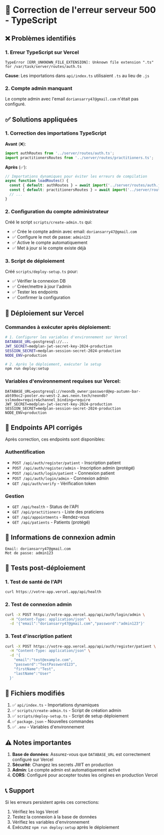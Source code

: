 # 🔧 Correction de l'erreur serveur 500 - TypeScript

## ❌ Problèmes identifiés

### 1. Erreur TypeScript sur Vercel
```
TypeError [ERR_UNKNOWN_FILE_EXTENSION]: Unknown file extension ".ts" for /var/task/server/routes/auth.ts
```

**Cause**: Les importations dans `api/index.ts` utilisaient `.ts` au lieu de `.js`

### 2. Compte admin manquant
Le compte admin avec l'email `doriansarry47@gmail.com` n'était pas configuré.

## ✅ Solutions appliquées

### 1. Correction des importations TypeScript

**Avant** (❌):
```typescript
import authRoutes from '../server/routes/auth.ts';
import practitionersRoutes from '../server/routes/practitioners.ts';
```

**Après** (✅):
```typescript
// Importations dynamiques pour éviter les erreurs de compilation
async function loadRoutes() {
  const { default: authRoutes } = await import('../server/routes/auth.js');
  const { default: practitionersRoutes } = await import('../server/routes/practitioners.js');
  // ...
}
```

### 2. Configuration du compte administrateur

Créé le script `scripts/create-admin.ts` qui:
- ✅ Crée le compte admin avec email: `doriansarry47@gmail.com`
- ✅ Configure le mot de passe: `admin123`
- ✅ Active le compte automatiquement
- ✅ Met à jour si le compte existe déjà

### 3. Script de déploiement

Créé `scripts/deploy-setup.ts` pour:
- ✅ Vérifier la connexion DB
- ✅ Créer/mettre à jour l'admin
- ✅ Tester les endpoints
- ✅ Confirmer la configuration

## 🚀 Déploiement sur Vercel

### Commandes à exécuter après déploiement:

```bash
# 1. Configurer les variables d'environnement sur Vercel
DATABASE_URL=postgresql://...
JWT_SECRET=medplan-jwt-secret-key-2024-production
SESSION_SECRET=medplan-session-secret-2024-production
NODE_ENV=production

# 2. Après le déploiement, exécuter le setup
npm run deploy:setup
```

### Variables d'environnement requises sur Vercel:

```env
DATABASE_URL=postgresql://neondb_owner:password@ep-autumn-bar-abt09oc2-pooler.eu-west-2.aws.neon.tech/neondb?sslmode=require&channel_binding=require
JWT_SECRET=medplan-jwt-secret-key-2024-production
SESSION_SECRET=medplan-session-secret-2024-production
NODE_ENV=production
```

## 📡 Endpoints API corrigés

Après correction, ces endpoints sont disponibles:

### Authentification
- `POST /api/auth/register/patient` - Inscription patient
- `POST /api/auth/register/admin` - Inscription admin (protégé)
- `POST /api/auth/login/patient` - Connexion patient
- `POST /api/auth/login/admin` - Connexion admin
- `GET /api/auth/verify` - Vérification token

### Gestion
- `GET /api/health` - Status de l'API
- `GET /api/practitioners` - Liste des praticiens
- `GET /api/appointments` - Rendez-vous
- `GET /api/patients` - Patients (protégé)

## 🔑 Informations de connexion admin

```
Email: doriansarry47@gmail.com
Mot de passe: admin123
```

## 🧪 Tests post-déploiement

### 1. Test de santé de l'API
```bash
curl https://votre-app.vercel.app/api/health
```

### 2. Test de connexion admin
```bash
curl -X POST https://votre-app.vercel.app/api/auth/login/admin \
  -H "Content-Type: application/json" \
  -d '{"email":"doriansarry47@gmail.com","password":"admin123"}'
```

### 3. Test d'inscription patient
```bash
curl -X POST https://votre-app.vercel.app/api/auth/register/patient \
  -H "Content-Type: application/json" \
  -d '{
    "email":"test@example.com",
    "password":"TestPassword123",
    "firstName":"Test",
    "lastName":"User"
  }'
```

## 🔧 Fichiers modifiés

1. ✅ `api/index.ts` - Importations dynamiques
2. ✅ `scripts/create-admin.ts` - Script de création admin
3. ✅ `scripts/deploy-setup.ts` - Script de setup déploiement  
4. ✅ `package.json` - Nouvelles commandes
5. ✅ `.env` - Variables d'environnement

## ⚠️ Notes importantes

1. **Base de données**: Assurez-vous que `DATABASE_URL` est correctement configuré sur Vercel
2. **Sécurité**: Changez les secrets JWT en production
3. **Admin**: Le compte admin est automatiquement activé
4. **CORS**: Configuré pour accepter toutes les origines en production Vercel

## 📞 Support

Si les erreurs persistent après ces corrections:

1. Vérifiez les logs Vercel
2. Testez la connexion à la base de données
3. Vérifiez les variables d'environnement
4. Exécutez `npm run deploy:setup` après le déploiement